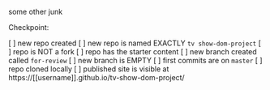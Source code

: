 some other junk

Checkpoint:

[ ] new repo created
[ ] new repo is named EXACTLY `tv show-dom-project`
[ ] repo is NOT a fork
[ ] repo has the starter content
[ ] new branch created called `for-review`
[ ] new branch is EMPTY
[ ] first commits are on `master`
[ ] repo cloned locally
[ ] published site is visible at https://[[username]].github.io/tv-show-dom-project/
